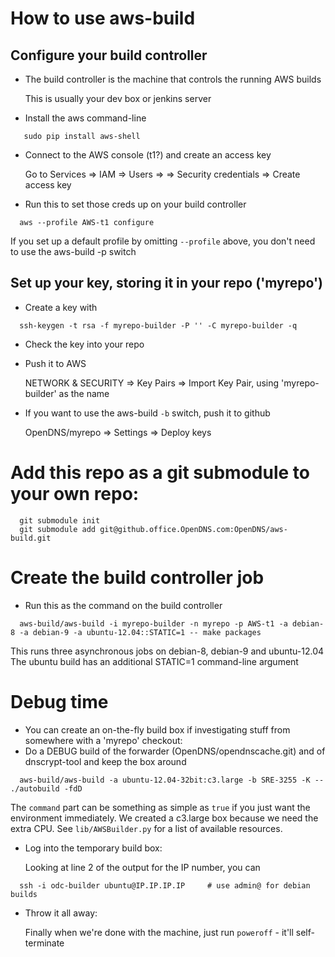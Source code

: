 # How to use aws-build

## Configure your build controller
*  The build controller is the machine that controls the running AWS builds

   This is usually your dev box or jenkins server
*  Install the aws command-line
```
   sudo pip install aws-shell
```
* Connect to the AWS console (t1?) and create an access key

  Go to Services => IAM => Users => <me> => Security credentials => Create access key
* Run this to set those creds up on your build controller
```
  aws --profile AWS-t1 configure
```

  If you set up a default profile by omitting `--profile` above, you don't need to use the aws-build -p switch

## Set up your key, storing it in your repo ('myrepo')
* Create a key with
```
  ssh-keygen -t rsa -f myrepo-builder -P '' -C myrepo-builder -q
```
* Check the key into your repo
* Push it to AWS

  NETWORK & SECURITY => Key Pairs => Import Key Pair, using 'myrepo-builder' as the name
* If you want to use the aws-build `-b` switch, push it to github

  OpenDNS/myrepo => Settings => Deploy keys

# Add this repo as a git submodule to your own repo:
```
  git submodule init
  git submodule add git@github.office.OpenDNS.com:OpenDNS/aws-build.git
```

# Create the build controller job
* Run this as the command on the build controller
```
  aws-build/aws-build -i myrepo-builder -n myrepo -p AWS-t1 -a debian-8 -a debian-9 -a ubuntu-12.04::STATIC=1 -- make packages
```

  This runs three asynchronous jobs on debian-8, debian-9 and ubuntu-12.04
  The ubuntu build has an additional STATIC=1 command-line argument

# Debug time
* You can create an on-the-fly build box if investigating stuff from somewhere with a 'myrepo' checkout:
* Do a DEBUG build of the forwarder (OpenDNS/opendnscache.git) and of dnscrypt-tool and keep the box around
```
  aws-build/aws-build -a ubuntu-12.04-32bit:c3.large -b SRE-3255 -K -- ./autobuild -fdD
```

  The `command` part can be something as simple as `true` if you just want the environment immediately.
  We created a c3.large box because we need the extra CPU.
  See `lib/AWSBuilder.py` for a list of available resources.

* Log into the temporary build box:

  Looking at line 2 of the output for the IP number, you can
```
  ssh -i odc-builder ubuntu@IP.IP.IP.IP     # use admin@ for debian builds
```
* Throw it all away:

  Finally when we're done with the machine, just run `poweroff` - it'll self-terminate
